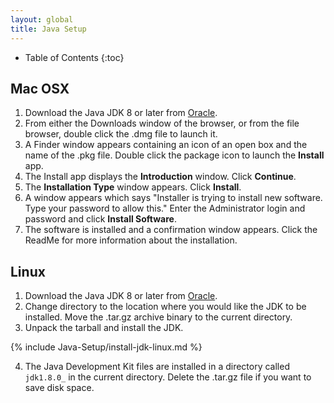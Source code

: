 ```yaml
---
layout: global
title: Java Setup
---
```


* Table of Contents
{:toc}

## Mac OSX

1.  Download the Java JDK 8 or later from [Oracle](http://www.oracle.com/technetwork/java/javase/downloads/index.html).
2.  From either the Downloads window of the browser, or from the file browser, double click the .dmg file to launch it.
3.  A Finder window appears containing an icon of an open box and the name of the .pkg file. Double click the package icon to launch the **Install** app.
4.  The Install app displays the **Introduction** window. Click **Continue**.
5.  The **Installation Type** window appears. Click **Install**.
6.  A window appears which says "Installer is trying to install new software. Type your password to allow this." Enter the Administrator login and password and click **Install Software**.
7.  The software is installed and a confirmation window appears. Click the ReadMe for more information about the installation.

## Linux

1.  Download the Java JDK 8 or later from [Oracle](http://www.oracle.com/technetwork/java/javase/downloads/index.html).
2.  Change directory to the location where you would like the JDK to be installed. Move the .tar.gz archive binary to the current directory.
3.  Unpack the tarball and install the JDK.

{% include Java-Setup/install-jdk-linux.md %}

4.  The Java Development Kit files are installed in a directory called `jdk1.8.0_` in the current directory. Delete the .tar.gz file if you want to save disk space.

